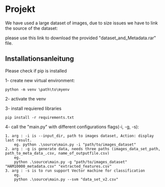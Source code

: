 # Projekt
We have used a large dataset of images, due to size issues we have to link the source of the dataset:



please use this link to download the provided "dataset_and_Metadata.rar" file.


## Installationsanleitung

Please check if pip is installed

1- create new virtual environment:

	python -m venv \path\to\myenv

2- activate the venv

3- install requiered libraries

	pip install -r requirements.txt

4- call the "main.py" with different configurations flags(-i, -g, -s):

	1. arg : -i is --input_dir, path to images dataset, Action: display last result.
		eg. python .\source\main.py -i "path/to/images_dataset"
	2. arg : -g is generate data, needs three paths (images_data_set_path, path_to_meta_data_.csv, name_of_outputfile.csv)
		eg.
		python .\source\main.py -g "path/to/images_dataset" "HAM10000_metadata.csv" "extracted_features.csv"
	3. arg : -s is to run support Vector machine for classification
		eg.
		python .\source\main.py --svm "data_set_v2.csv"	